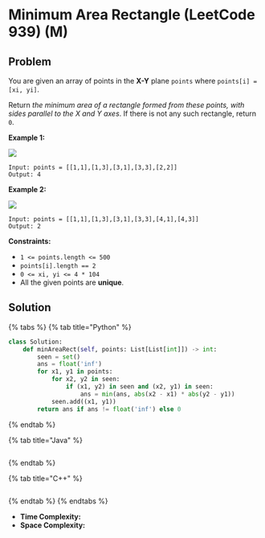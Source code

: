 # Minimum Area Rectangle (LeetCode 939) (M)

## Problem

You are given an array of points in the **X-Y** plane `points` where `points[i] = [xi, yi]`.

Return _the minimum area of a rectangle formed from these points, with sides parallel to the X and Y axes_. If there is not any such rectangle, return `0`.

&#x20;

**Example 1:**

![](https://assets.leetcode.com/uploads/2021/08/03/rec1.JPG)

```
Input: points = [[1,1],[1,3],[3,1],[3,3],[2,2]]
Output: 4
```

**Example 2:**

![](https://assets.leetcode.com/uploads/2021/08/03/rec2.JPG)

```
Input: points = [[1,1],[1,3],[3,1],[3,3],[4,1],[4,3]]
Output: 2
```

&#x20;

**Constraints:**

* `1 <= points.length <= 500`
* `points[i].length == 2`
* `0 <= xi, yi <= 4 * 104`
* All the given points are **unique**.

## Solution&#x20;

{% tabs %}
{% tab title="Python" %}
```python
class Solution:
    def minAreaRect(self, points: List[List[int]]) -> int:
        seen = set()
        ans = float('inf')
        for x1, y1 in points:
            for x2, y2 in seen:
                if (x1, y2) in seen and (x2, y1) in seen:
                    ans = min(ans, abs(x2 - x1) * abs(y2 - y1))
            seen.add((x1, y1))
        return ans if ans != float('inf') else 0
```
{% endtab %}

{% tab title="Java" %}
```java
```
{% endtab %}

{% tab title="C++" %}
```cpp
```
{% endtab %}
{% endtabs %}

* **Time Complexity:**
* **Space Complexity:**

